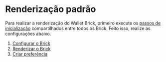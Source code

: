 # Renderização padrão

Para realizar a renderização do Wallet Brick, primeiro execute os [passos de inicialização](/developers/pt/docs/checkout-bricks/common-initialization) compartilhados entre todos os Brick. Feito isso, realize as configurações abaixo.

1. [Configurar o Brick](/developers/pt/docs/checkout-bricks/wallet-brick/default-rendering/configure-the-brick)
2. [Renderizar o Brick](/developers/pt/docs/checkout-bricks/wallet-brick/default-rendering/render-the-brick)
3. [Criar preferência](/developers/pt/docs/checkout-bricks/wallet-brick/default-rendering/create-preference)